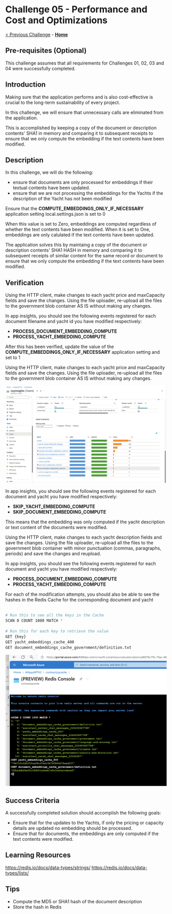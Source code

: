 # Challenge 05 - Performance and Cost and Optimizations

[< Previous Challenge](./Challenge-04.md) - **[Home](../README.md)** 

## Pre-requisites (Optional)

This challenge assumes that all requirements for Challenges 01, 02, 03 and 04 were successfully completed.

## Introduction

Making sure that the application performs and is also cost-effective is crucial to the long-term sustainability of every project.

In this challenge, we will ensure that unnecessary calls are eliminated from the application.

This is accomplished by keeping a copy of the document or description contents' SHA1 in memory and comparing it to subsequent receipts to ensure that we only compute the embedding if the text contents have been modified.

## Description

In this challenge, we will do the following:

- ensure that documents are only processed for embeddings if their textual contents have been updated.
- ensure that we are not processing the embeddings for the Yachts if the description of the Yacht has not been modified

Ensure that the **COMPUTE_EMBEDDINGS_ONLY_IF_NECESSARY** application setting local.settings.json is set to 0

When this value is set to Zero, embeddings are computed regardless of whether the text contents have been modified.
When it is set to One, embeddings are only calulated if the text contents have been updated.

The application solves this by maintaing a copy of the document or description contents' SHA1 HASH in memory and comparing it to subsequent receipts of similar content for the same record or document to ensure that we only compute the embedding if the text contents have been modified.

## Verification

Using the HTTP client, make changes to each yacht price and maxCapacity fields and save the changes.
Using the file uploader, re-upload all the files to the government blob container AS IS without making any changes.

In app insights, you should see the following events registered for each document filename and yacht id you have modified respectively:
- **PROCESS_DOCUMENT_EMBEDDING_COMPUTE**
- **PROCESS_YACHT_EMBEDDING_COMPUTE**

After this has been verified, update the value of the **COMPUTE_EMBEDDINGS_ONLY_IF_NECESSARY** application setting and set to 1

Using the HTTP client, make changes to each yacht price and maxCapacity fields and save the changes.
Using the file uploader, re-upload all the files to the government blob container AS IS without making any changes.

![Application Insights](../images/app-insights.png)

In app insights, you should see the following events registered for each document and yacht you have modified respectively:
- **SKIP_YACHT_EMBEDDING_COMPUTE**
- **SKIP_DOCUMENT_EMBEDDING_COMPUTE**

This means that the embedding was only computed if the yacht description or text content of the documents were modified.

Using the HTTP client, make changes to each yacht description fields and save the changes.
Using the file uploader, re-upload all the files to the government blob container with minor punctuation (commas, paragraphs, periods) and save the changes and reupload.

In app insights, you should see the following events registered for each document and yacht you have modified respectively:
- **PROCESS_DOCUMENT_EMBEDDING_COMPUTE**
- **PROCESS_YACHT_EMBEDDING_COMPUTE**

For each of the modification attempts, you should also be able to see the hashes in the Redis Cache for the corresponding document and yacht

````bash

# Run this to see all the keys in the Cache
SCAN 0 COUNT 1000 MATCH *

# Run this for each key to retrieve the value
GET {key}
GET yacht_embeddings_cache_400
GET document_embeddings_cache_government/definition.txt

````

![Application Insights](../images/redis-embeddings.png)

## Success Criteria

A successfully completed solution should accomplish the following goals:

- Ensure that for the updates to the Yachts, if only the pricing or capacity details are updated no embedding should be processed.
- Ensure that for documents, the embeddings are only computed if the text contents were modified.


## Learning Resources

https://redis.io/docs/data-types/strings/
https://redis.io/docs/data-types/lists/

## Tips
- Compute the MD5 or SHA1 hash of the document description
- Store the hash in Redis
